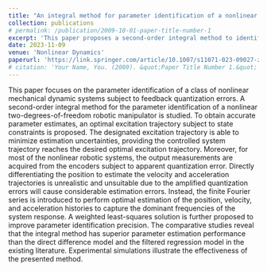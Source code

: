 ```yaml
---
title: "An integral method for parameter identification of a nonlinear robot subject to quantization error"
collection: publications
# permalink: /publication/2009-10-01-paper-title-number-1
excerpt: 'This paper proposes a second-order integral method to identify the system parameter of a high-order nonlinear robotic system. Due to the model open-loop instability, the closed-loop excitation and the corresponding optimal excitation trajectory are presented. The simulation results the effectiveness of the proposed system identification algorithms.'
date: 2023-11-09
venue: 'Nonlinear Dynamics'
paperurl: 'https://link.springer.com/article/10.1007/s11071-023-09027-z'
# citation: 'Your Name, You. (2009). &quot;Paper Title Number 1.&quot; <i>Journal 1</i>. 1(1).'
---
```


This paper focuses on the parameter identification of a class of nonlinear mechanical dynamic systems subject to feedback quantization errors. A second-order integral method for the parameter identification of a nonlinear two-degrees-of-freedom robotic manipulator is studied. To obtain accurate parameter estimates, an optimal excitation trajectory subject to state constraints is proposed. The designated excitation trajectory is able to minimize estimation uncertainties, providing the controlled system trajectory reaches the desired optimal excitation trajectory. Moreover, for most of the nonlinear robotic systems, the output measurements are acquired from the encoders subject to apparent quantization error. Directly differentiating the position to estimate the velocity and acceleration trajectories is unrealistic and unsuitable due to the amplified quantization errors will cause considerable estimation errors. Instead, the finite Fourier series is introduced to perform optimal estimation of the position, velocity, and acceleration histories to capture the dominant frequencies of the system response. A weighted least-squares solution is further proposed to improve parameter identification precision. The comparative studies reveal that the integral method has superior parameter estimation performance than the direct difference model and the filtered regression model in the existing literature. Experimental simulations illustrate the effectiveness of the presented method.
